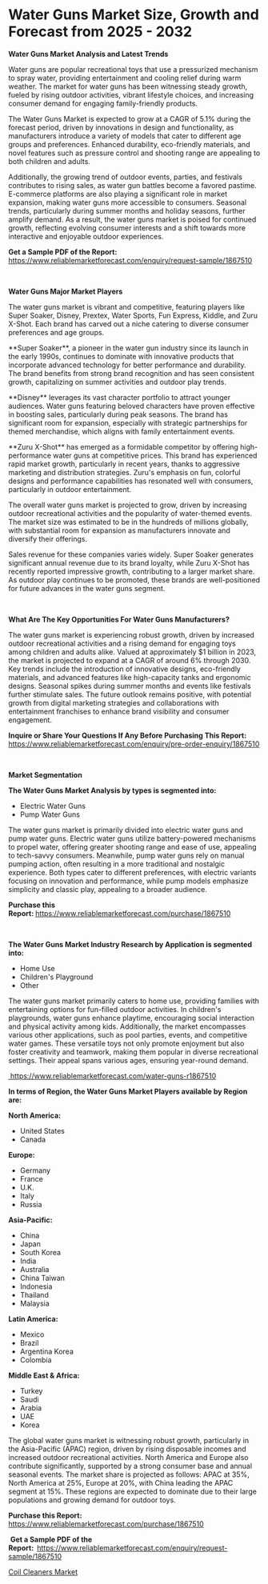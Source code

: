 <p><h1>Water Guns Market Size, Growth and Forecast from 2025 - 2032</h1></p><p><strong>Water Guns Market Analysis and Latest Trends</strong></p>
<p><p>Water guns are popular recreational toys that use a pressurized mechanism to spray water, providing entertainment and cooling relief during warm weather. The market for water guns has been witnessing steady growth, fueled by rising outdoor activities, vibrant lifestyle choices, and increasing consumer demand for engaging family-friendly products. </p><p>The Water Guns Market is expected to grow at a CAGR of 5.1% during the forecast period, driven by innovations in design and functionality, as manufacturers introduce a variety of models that cater to different age groups and preferences. Enhanced durability, eco-friendly materials, and novel features such as pressure control and shooting range are appealing to both children and adults. </p><p>Additionally, the growing trend of outdoor events, parties, and festivals contributes to rising sales, as water gun battles become a favored pastime. E-commerce platforms are also playing a significant role in market expansion, making water guns more accessible to consumers. Seasonal trends, particularly during summer months and holiday seasons, further amplify demand. As a result, the water guns market is poised for continued growth, reflecting evolving consumer interests and a shift towards more interactive and enjoyable outdoor experiences.</p></p>
<p><strong>Get a Sample PDF of the Report:&nbsp;</strong> <a href="https://www.reliablemarketforecast.com/enquiry/request-sample/1867510?utm_campaign=2140&utm_medium=2&utm_source=Github&utm_content=ia&utm_term=09022025&utm_id=water-guns">https://www.reliablemarketforecast.com/enquiry/request-sample/1867510</a></p>
<p>&nbsp;</p>
<p><strong>Water Guns Major Market Players</strong></p>
<p><p>The water guns market is vibrant and competitive, featuring players like Super Soaker, Disney, Prextex, Water Sports, Fun Express, Kiddle, and Zuru X-Shot. Each brand has carved out a niche catering to diverse consumer preferences and age groups.</p><p>**Super Soaker**, a pioneer in the water gun industry since its launch in the early 1990s, continues to dominate with innovative products that incorporate advanced technology for better performance and durability. The brand benefits from strong brand recognition and has seen consistent growth, capitalizing on summer activities and outdoor play trends.</p><p>**Disney** leverages its vast character portfolio to attract younger audiences. Water guns featuring beloved characters have proven effective in boosting sales, particularly during peak seasons. The brand has significant room for expansion, especially with strategic partnerships for themed merchandise, which aligns with family entertainment events.</p><p>**Zuru X-Shot** has emerged as a formidable competitor by offering high-performance water guns at competitive prices. This brand has experienced rapid market growth, particularly in recent years, thanks to aggressive marketing and distribution strategies. Zuru's emphasis on fun, colorful designs and performance capabilities has resonated well with consumers, particularly in outdoor entertainment.</p><p>The overall water guns market is projected to grow, driven by increasing outdoor recreational activities and the popularity of water-themed events. The market size was estimated to be in the hundreds of millions globally, with substantial room for expansion as manufacturers innovate and diversify their offerings.</p><p>Sales revenue for these companies varies widely. Super Soaker generates significant annual revenue due to its brand loyalty, while Zuru X-Shot has recently reported impressive growth, contributing to a larger market share. As outdoor play continues to be promoted, these brands are well-positioned for future advances in the water guns segment.</p></p>
<p>&nbsp;</p>
<p><strong>What Are The Key Opportunities For Water Guns Manufacturers?</strong></p>
<p><p>The water guns market is experiencing robust growth, driven by increased outdoor recreational activities and a rising demand for engaging toys among children and adults alike. Valued at approximately $1 billion in 2023, the market is projected to expand at a CAGR of around 6% through 2030. Key trends include the introduction of innovative designs, eco-friendly materials, and advanced features like high-capacity tanks and ergonomic designs. Seasonal spikes during summer months and events like festivals further stimulate sales. The future outlook remains positive, with potential growth from digital marketing strategies and collaborations with entertainment franchises to enhance brand visibility and consumer engagement.</p></p>
<p><strong>Inquire or Share Your Questions If Any Before Purchasing This Report:</strong> <a href="https://www.reliablemarketforecast.com/enquiry/pre-order-enquiry/1867510?utm_campaign=2140&utm_medium=2&utm_source=Github&utm_content=ia&utm_term=09022025&utm_id=water-guns">https://www.reliablemarketforecast.com/enquiry/pre-order-enquiry/1867510</a></p>
<p>&nbsp;</p>
<p><strong>Market Segmentation</strong></p>
<p><strong>The Water Guns Market Analysis by types is segmented into:</strong></p>
<p><ul><li>Electric Water Guns</li><li>Pump Water Guns</li></ul></p>
<p><p>The water guns market is primarily divided into electric water guns and pump water guns. Electric water guns utilize battery-powered mechanisms to propel water, offering greater shooting range and ease of use, appealing to tech-savvy consumers. Meanwhile, pump water guns rely on manual pumping action, often resulting in a more traditional and nostalgic experience. Both types cater to different preferences, with electric variants focusing on innovation and performance, while pump models emphasize simplicity and classic play, appealing to a broader audience.</p></p>
<p><strong>Purchase this Report:&nbsp;</strong><a href="https://www.reliablemarketforecast.com/purchase/1867510?utm_campaign=2140&utm_medium=2&utm_source=Github&utm_content=ia&utm_term=09022025&utm_id=water-guns">https://www.reliablemarketforecast.com/purchase/1867510</a></p>
<p>&nbsp;</p>
<p><strong>The Water Guns Market Industry Research by Application is segmented into:</strong></p>
<p><ul><li>Home Use</li><li>Children's Playground</li><li>Other</li></ul></p>
<p><p>The water guns market primarily caters to home use, providing families with entertaining options for fun-filled outdoor activities. In children's playgrounds, water guns enhance playtime, encouraging social interaction and physical activity among kids. Additionally, the market encompasses various other applications, such as pool parties, events, and competitive water games. These versatile toys not only promote enjoyment but also foster creativity and teamwork, making them popular in diverse recreational settings. Their appeal spans various ages, ensuring year-round demand.</p></p>
<p><a href="https://www.reliablemarketforecast.com/water-guns-r1867510?utm_campaign=2140&utm_medium=2&utm_source=Github&utm_content=ia&utm_term=09022025&utm_id=water-guns">&nbsp;https://www.reliablemarketforecast.com/water-guns-r1867510</a></p>
<p><strong>In terms of Region, the Water Guns Market Players available by Region are:</strong></p>
<p>
    <p> <strong> North America: </strong>
        <ul>
            <li>United States</li>
            <li>Canada</li>
        </ul>
        </p> 
    <p> <strong> Europe: </strong>
        <ul>
            <li>Germany</li>
            <li>France</li>
            <li>U.K.</li>
            <li>Italy</li>
            <li>Russia</li>
        </ul>
        </p> 
    <p> <strong> Asia-Pacific: </strong>
        <ul>
            <li>China</li>
            <li>Japan</li>
            <li>South Korea</li>
            <li>India</li>
            <li>Australia</li>
            <li>China Taiwan</li>
            <li>Indonesia</li>
            <li>Thailand</li>
            <li>Malaysia</li>
        </ul>
        </p> 
    <p> <strong> Latin America: </strong>
        <ul>
            <li>Mexico</li>
            <li>Brazil</li>
            <li>Argentina Korea</li>
            <li>Colombia</li>
        </ul>
        </p> 
    <p> <strong> Middle East & Africa: </strong>
        <ul>
            <li>Turkey</li>
            <li>Saudi</li>
            <li>Arabia</li>
            <li>UAE</li>
            <li>Korea</li>
        </ul>
    </p>
    </p>
<p><p>The global water guns market is witnessing robust growth, particularly in the Asia-Pacific (APAC) region, driven by rising disposable incomes and increased outdoor recreational activities. North America and Europe also contribute significantly, supported by a strong consumer base and annual seasonal events. The market share is projected as follows: APAC at 35%, North America at 25%, Europe at 20%, with China leading the APAC segment at 15%. These regions are expected to dominate due to their large populations and growing demand for outdoor toys.</p></p>
<p><strong>Purchase this Report: </strong><a href="https://www.reliablemarketforecast.com/purchase/1867510?utm_campaign=2140&utm_medium=2&utm_source=Github&utm_content=ia&utm_term=09022025&utm_id=water-guns">https://www.reliablemarketforecast.com/purchase/1867510</a></p>
<p>&nbsp;<strong>Get a Sample PDF of the Report:&nbsp;&nbsp;</strong><a href="https://www.reliablemarketforecast.com/enquiry/request-sample/1867510?utm_campaign=2140&utm_medium=2&utm_source=Github&utm_content=ia&utm_term=09022025&utm_id=water-guns">https://www.reliablemarketforecast.com/enquiry/request-sample/1867510</a></p>
<p><strong></strong></p>
<p><p><a href="https://github.com/abbislposival/Market-Research-Report-List-1/blob/main/coil-cleaners-market.md?utm_campaign=2140&utm_medium=2&utm_source=Github&utm_content=ia&utm_term=09022025&utm_id=water-guns">Coil Cleaners Market</a></p></p>